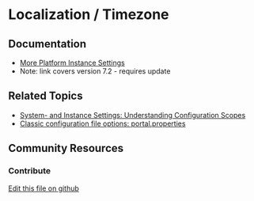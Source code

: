 # Localization / Timezone

## Documentation

* [More Platform Instance Settings](https://portal.liferay.dev/docs/7-2/user/-/knowledge_base/u/more-platform-section-instance-settings)
* Note: link covers version 7.2 - requires update

## Related Topics

* [System- and Instance Settings: Understanding Configuration Scopes](https://learn.liferay.com/dxp/7.x/en/system-administration/system-settings/understanding-configuration-scope.html#system-settings-and-instance-settings)
* [Classic configuration file options: portal.properties](https://docs.liferay.com/portal/7.3-latest/propertiesdoc/portal.properties.html)

## Community Resources


### Contribute

[Edit this file on github](https://github.com/olafk/controlpanel-documentation-docs/blob/master/md/73en/com_liferay_configuration_admin_web_portlet_InstanceSettingsPortlet/time-zone.md)
